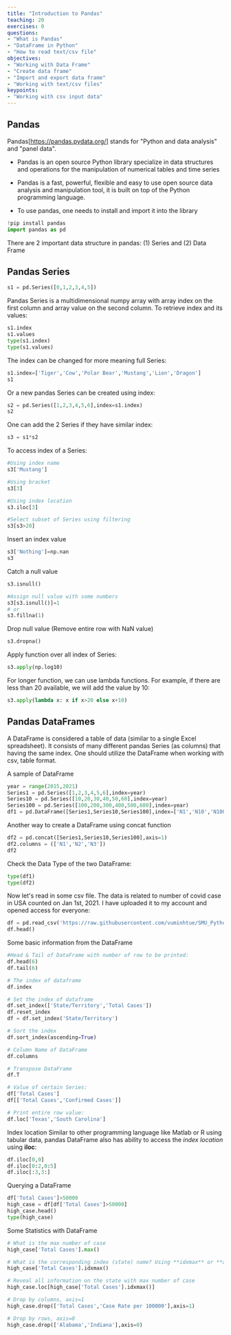 ```yaml
---
title: "Introduction to Pandas"
teaching: 20
exercises: 0
questions:
- "What is Pandas"
- "DataFrame in Python"
- "How to read text/csv file"
objectives:
- "Working with Data Frame"
- "Create data frame"
- "Import and export data frame"
- "Working with text/csv files"
keypoints:
- "Working with csv input data"
---
```


## Pandas
Pandas[https://pandas.pydata.org/] stands for "Python and data analysis" and "panel data".

- Pandas is an open source Python library specialize in data structures and operations for the manipulation of numerical tables and time series

- Pandas is a fast, powerful, flexible and easy to use open source data analysis and manipulation tool, it is built on top of the Python programming language.

- To use pandas, one needs to install and import it into the library

```python
!pip install pandas
import pandas as pd
```

There are 2 important data structure in pandas: (1) Series and (2) Data Frame

## Pandas Series

```python
s1 = pd.Series([0,1,2,3,4,5])
```

Pandas Series is a multidimensional numpy array with array index on the first column and array value on the second column.
To retrieve index and its values:

```python
s1.index
s1.values
type(s1.index)
type(s1.values)
```

The index can be changed for more meaning full Series:

```python
s1.index=['Tiger','Cow','Polar Bear','Mustang','Lion','Dragon']
s1
```

Or a new pandas Series can be created using index:

```python
s2 = pd.Series([1,2,3,4,5,6],index=s1.index)
s2
```

One can add the 2 Series if they have similar index:

```python
s3 = s1*s2
```

To access index of a Series:

```python
#Using index name
s3['Mustang']

#Using bracket
s3[3]

#Using index location
s3.iloc[3]

#Select subset of Series using filtering
s3[s3>20]
```

Insert an index value

```python
s3['Nothing']=np.nan
s3
```

Catch a null value

```python
s3.isnull()

#Assign null value with some numbers
s3[s3.isnull()]=1
# or
s3.fillna(1)
```

Drop null value (Remove entire row with NaN value)

```python
s3.dropna()
```

Apply function over all index of Series:

```python
s3.apply(np.log10)
```

For longer function, we can use lambda functions.
For example, if there are less than 20 available, we will add the value by 10:

```python
s3.apply(lambda x: x if x>20 else x+10)
```

## Pandas DataFrames
A DataFrame is considered a table of data (similar to a single Excel spreadsheet). It consists of many different pandas Series (as columns) that having the same index.
One should utilize the DataFrame when working with csv, table format.

A sample of DataFrame

```python
year = range(2015,2021)
Series1 = pd.Series([1,2,3,4,5,6],index=year)
Series10 = pd.Series([10,20,30,40,50,60],index=year)
Series100 = pd.Series([100,200,300,400,500,600],index=year)
df1 = pd.DataFrame([Series1,Series10,Series100],index=['N1','N10','N100'])
```

Another way to create a DataFrame using concat function

```python
df2 = pd.concat([Series1,Series10,Series100],axis=1)
df2.columns = (['N1','N2','N3'])
df2
```

Check the Data Type of the two DataFrame:

```python
type(df1)
type(df2)
```

Now let's read in some csv file.
The data is related to number of covid case in USA counted on Jan 1st, 2021. I have uploaded it to my account and opened access for everyone:

```python
df = pd.read_csv('https://raw.githubusercontent.com/vuminhtue/SMU_Python_Basic/master/data/1-1-21%20US%20covid19.csv?token=AKOSZNMYYTK3YJJG2WS4CITBWD4M2')
df.head()
```

Some basic information from the DataFrame

```python
#Head & Tail of DataFrame with number of row to be printed:
df.head(6)
df.tail(6)

# The index of dataframe
df.index

# Set the index of dataframe
df.set_index(['State/Territory','Total Cases'])
df.reset_index
df = df.set_index('State/Territory')

# Sort the index
df.sort_index(ascending=True)

# Column Name of DataFrame
df.columns

# Transpose DataFrame
df.T

# Value of certain Series:
df['Total Cases']
df[['Total Cases','Confirmed Cases']]

# Print entire row value:
df.loc['Texas','South Carolina']
```

Index location
Similar to other programming language like Matlab or R using tabular data, pandas DataFrame also has ability to access the _index location_ using **iloc**:

```python
df.iloc[0,0]
df.iloc[0:2,0:5]
df.iloc[:3,3:]
```

Querying a DataFrame

```python
df['Total Cases']>50000
high_case = df[df['Total Cases']>50000]
high_case.head()
type(high_case)
```

Some Statistics with DataFrame

```python
# What is the max number of case
high_case['Total Cases'].max()

# What is the corresponding index (state) name? Using **idxmax** or **argmax**
high_case['Total Cases'].idxmax()

# Reveal all information on the state with max number of case
high_case.loc[high_case['Total Cases'].idxmax()]

# Drop by columns, axis=1
high_case.drop(['Total Cases','Case Rate per 100000'],axis=1)

# Drop by rows, axis=0
high_case.drop(['Alabama','Indiana'],axis=0)
```


